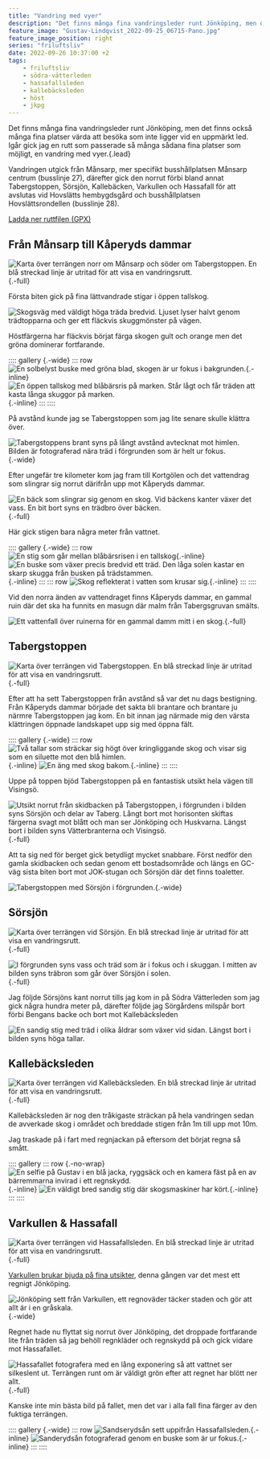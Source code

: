 ```yaml
---
title: "Vandring med vyer"
description: "Det finns många fina vandringsleder runt Jönköping, men det finns också många fina platser värda att besöka som inte ligger vid en uppmärkt led. Igår gick jag en rutt som passerade så många sådana fina platser som möjligt, en vandring med vyer."
feature_image: "Gustav-Lindqvist_2022-09-25_06715-Pano.jpg"
feature_image_position: right
series: "friluftsliv"
date: 2022-09-26 10:37:00 +2
tags:
    - friluftsliv
    - södra-vätterleden
    - hassafallsleden
    - kallebäcksleden
    - höst
    - jkpg
---
```


Det finns många fina vandringsleder runt Jönköping, men det finns också många fina platser värda att besöka som inte ligger vid en uppmärkt led. Igår gick jag en rutt som passerade så många sådana fina platser som möjligt, en vandring med vyer.{.lead}

Vandringen utgick från Månsarp, mer specifikt busshållplatsen Månsarp centrum (busslinje 27), därefter gick den norrut förbi bland annat Tabergstoppen, Sörsjön, Kallebäcken, Varkullen och Hassafall för att avslutas vid Hovslätts hembygdsgård och busshållplatsen Hovslättsrondellen (busslinje 28).

<a id="ladda-ner-ruttfilen" href="Månsarp→Kåperyd→Taberg→Varkullen→Hassafall.gpx" class="Button" download>Ladda ner ruttfilen (GPX)</a>

## Från Månsarp till Kåperyds dammar

![Karta över terrängen norr om Månsarp och söder om Tabergstoppen. En blå streckad linje är utritad för att visa en vandringsrutt.](Karta_Kåperyd.jpg){.-full}

Första biten gick på fina lättvandrade stigar i öppen tallskog.

![Skogsväg med väldigt höga träda bredvid. Ljuset lyser halvt genom trädtopparna och ger ett fläckvis skuggmönster på vägen.](Gustav-Lindqvist_2022-09-25_06712-Pano.jpg)

Höstfärgerna har fläckvis börjat färga skogen gult och orange men det gröna dominerar fortfarande.

:::: gallery {.-wide}
::: row
![En solbelyst buske med gröna blad, skogen är ur fokus i bakgrunden.](Gustav-Lindqvist_2022-09-25_06720-Pano.jpg){.-inline}
![En öppen tallskog med blåbärsris på marken. Står lågt och får träden att kasta långa skuggor på marken.](Gustav-Lindqvist_2022-09-25_06722-Pano.jpg){.-inline}
:::
::::

På avstånd kunde jag se Tabergstoppen som jag lite senare skulle klättra över.

![Tabergstoppens brant syns på långt avstånd avtecknat mot himlen. Bilden är fotograferad nära träd i förgrunden som är helt ur fokus.](Gustav-Lindqvist_2022-09-25_06723.jpg){.-wide}

Efter ungefär tre kilometer kom jag fram till Kortgölen och det vattendrag som slingrar sig norrut därifrån upp mot Kåperyds dammar.

![En bäck som slingrar sig genom en skog. Vid bäckens kanter växer det vass. En bit bort syns en trädbro över bäcken.](Gustav-Lindqvist_2022-09-25_06729-Pano.jpg){.-full}

Här gick stigen bara några meter från vattnet.

:::: gallery {.-wide}
::: row
![En stig som går mellan blåbärsrisen i en tallskog](Gustav-Lindqvist_2022-09-25_06742-Pano.jpg){.-inline}
![En buske som växer precis bredvid ett träd. Den låga solen kastar en skarp skugga från busken på trädstammen.](Gustav-Lindqvist_2022-09-25_06745-Pano.jpg){.-inline}
:::
::: row
![Skog reflekterat i vatten som krusar sig.](Gustav-Lindqvist_2022-09-25_06755-Pano.jpg){.-inline}
:::
::::

Vid den norra änden av vattendraget finns Kåperyds dammar, en gammal ruin där det ska ha funnits en masugn där malm från Tabergsgruvan smälts.

![Ett vattenfall över ruinerna för en gammal damm mitt i en skog.](Gustav-Lindqvist_2022-09-25_06767-Pano.jpg "Kåperyds dammar"){.-full}

## Tabergstoppen

![Karta över terrängen vid Tabergstoppen. En blå streckad linje är utritad för att visa en vandringsrutt.](Karta_Tabergstoppen.jpg){.-full}

Efter att ha sett Tabergstoppen från avstånd så var det nu dags bestigning. Från Kåperyds dammar började det sakta bli brantare och brantare ju närmre Tabergstoppen jag kom. En bit innan jag närmade mig den värsta klättringen öppnade landskapet upp sig med öppna fält.

:::: gallery {.-wide}
::: row
![Två tallar som sträckar sig högt över kringliggande skog och visar sig som en siluette mot den blå himlen.](Gustav-Lindqvist_2022-09-25_06777.jpg){.-inline}
![En äng med skog bakom.](Gustav-Lindqvist_2022-09-25_06778-Pano.jpg){.-inline}
:::
::::

Uppe på toppen bjöd Tabergstoppen på en fantastisk utsikt hela vägen till Visingsö.

![Utsikt norrut från skidbacken på Tabergstoppen, i förgrunden i bilden syns Sörsjön och delar av Taberg. Långt bort mot horisonten skiftas färgerna svagt mot blått och man ser Jönköping och Huskvarna. Längst bort i bilden syns Vätterbranterna och Visingsö.](Gustav-Lindqvist_2022-09-25_06798-Pano.jpg){.-full}

Att ta sig ned för berget gick betydligt mycket snabbare. Först nedför den gamla skidbacken och sedan genom ett bostadsområde och längs en GC-väg sista biten bort mot JOK-stugan och Sörsjön där det finns toaletter.

![Tabergstoppen med Sörsjön i förgrunden.](Gustav-Lindqvist_2022-09-25_06857.jpg "Tabergstoppen sett från Sörsjön."){.-wide}

## Sörsjön

![Karta över terrängen vid Sörsjön. En blå streckad linje är utritad för att visa en vandringsrutt.](Karta_Sörsjön.jpg){.-full}

![I förgrunden syns vass och träd som är i fokus och i skuggan. I mitten av bilden syns träbron som går över Sörsjön i solen.](Gustav-Lindqvist_2022-09-25_06858-Pano.jpg){.-full}

Jag följde Sörsjöns kant norrut tills jag kom in på Södra Vätterleden som jag gick några hundra meter på, därefter följde jag Sörgårdens milspår bort förbi Bengans backe och bort mot Kallebäcksleden

![En sandig stig med träd i olika åldrar som växer vid sidan. Längst bort i bilden syns höga tallar.](Gustav-Lindqvist_2022-09-25_06874-Pano.jpg)

## Kallebäcksleden

![Karta över terrängen vid Kallebäcksleden. En blå streckad linje är utritad för att visa en vandringsrutt.](Karta_Kallebäcksleden.jpg){.-full}

Kallebäcksleden är nog den tråkigaste sträckan på hela vandringen sedan de avverkade skog i området och breddade stigen från 1m till upp mot 10m.

Jag traskade på i fart med regnjackan på eftersom det börjat regna så smått.

:::: gallery
::: row {.-no-wrap}
![En selfie på Gustav i en blå jacka, ryggsäck och en kamera fäst på en av bärremmarna invirad i ett regnskydd.](20220925_144359.jpg){.-inline}
![En väldigt bred sandig stig där skogsmaskiner har kört.](20220925-WA0020_2.jpg){.-inline}
:::
::::

## Varkullen & Hassafall

![Karta över terrängen vid Hassafallsleden. En blå streckad linje är utritad för att visa en vandringsrutt.](Karta_Hassafallsleden.jpg){.-full}

[Varkullen brukar bjuda på fina utsikter](/2016/06/19/hassafallsleden/), denna gången var det mest ett regnigt Jönköping.

![Jönköping sett från Varkullen, ett regnoväder täcker staden och gör att allt är i en gråskala.](Gustav-Lindqvist_2022-09-25_06891-Pano.jpg){.-wide}

Regnet hade nu flyttat sig norrut över Jönköping, det droppade fortfarande lite från träden så jag behöll regnkläder och regnskydd på och gick vidare mot Hassafallet.

![Hassafallet fotografera med en lång exponering så att vattnet ser silkeslent ut. Terrängen runt om är väldigt grön efter att regnet har blött ner allt.](Gustav-Lindqvist_2022-09-25_06909.jpg "Hassafallet"){.-full}

Kanske inte min bästa bild på fallet, men det var i alla fall fina färger av den fuktiga terrängen.

:::: gallery {.-wide}
::: row
![Sandserydsån sett uppifrån Hassafallsleden.](Gustav-Lindqvist_2022-09-25_06903.jpg){.-inline}
![Sanderydsån fotograferad genom en buske som är ur fokus.](Gustav-Lindqvist_2022-09-25_06915-Pano.jpg){.-inline}
:::
::::
